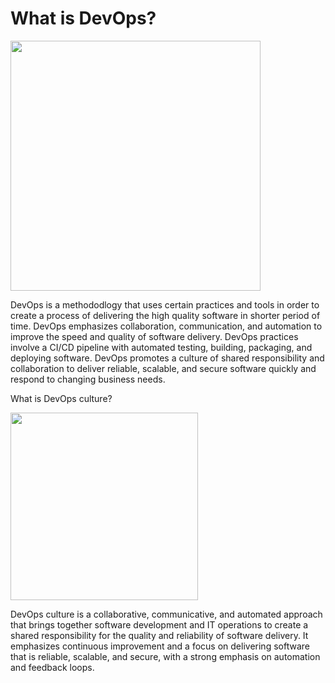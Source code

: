 # What is DevOps? 

<img src="https://user-images.githubusercontent.com/125795058/227446329-4fe7922e-dc2f-497c-8ff5-3c6ce1e3d9c9.png"  width=400 />

DevOps is a methododlogy that uses certain practices and tools in order to create a process of delivering the high quality software in shorter period of time. DevOps emphasizes collaboration, communication, and automation to improve the speed and quality of software delivery. DevOps practices involve a CI/CD pipeline with automated testing, building, packaging, and deploying software. DevOps promotes a culture of shared responsibility and collaboration to deliver reliable, scalable, and secure software quickly and respond to changing business needs.

What is DevOps culture?

<img src="https://user-images.githubusercontent.com/125795058/227448368-4929a80a-ff0f-42e0-a661-ee95185d7799.jpg" width=300 />

DevOps culture is a collaborative, communicative, and automated approach that brings together software development and IT operations to create a shared responsibility for the quality and reliability of software delivery. It emphasizes continuous improvement and a focus on delivering software that is reliable, scalable, and secure, with a strong emphasis on automation and feedback loops.
